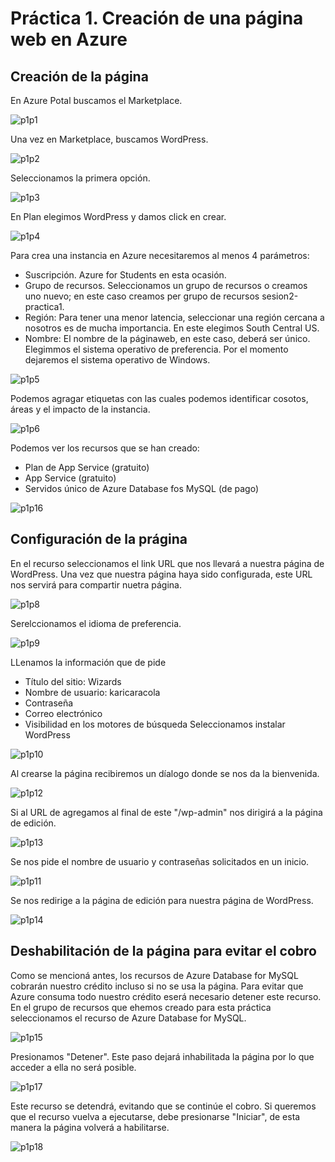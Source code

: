 # Práctica 1. Creación de una página web en Azure
## Creación de la página
En Azure Potal buscamos el Marketplace.

![p1p1](imagenes\p1p1.png)

Una vez en Marketplace, buscamos WordPress.

![p1p2](imagenes\p1p2.png)

Seleccionamos la primera opción.

![p1p3](imagenes\p1p3.png)

En Plan elegimos WordPress y damos click en crear.

![p1p4](imagenes\p1p4.png)

Para crea una instancia en Azure necesitaremos al menos 4 parámetros:
- Suscripción. Azure for Students en esta ocasión.
- Grupo de recursos. Seleccionamos un grupo de recursos o creamos uno nuevo; en este caso creamos per grupo de recursos sesion2-practica1.
- Región: Para tener una menor latencia, seleccionar una región cercana a nosotros es de mucha importancia. En este elegimos South Central US.
- Nombre: El nombre de la páginaweb, en este caso, deberá ser único.
Elegimmos el sistema operativo de preferencia. Por el momento dejaremos el sistema operativo de Windows.

![p1p5](imagenes\p1p5.png)

Podemos agragar etiquetas con las cuales podemos identificar cosotos, áreas y el impacto de la instancia.

![p1p6](imagenes\p1p6.png)

Podemos ver los recursos que se han creado:
- Plan de App Service (gratuito)
- App Service (gratuito)
- Servidos único de Azure Database fos MySQL (de pago)

![p1p16](imagenes\p1p16.png)

## Configuración de la prágina
En el recurso seleccionamos el link URL que nos llevará a nuestra página de WordPress. Una vez que nuestra página haya sido configurada, este URL nos servirá para compartir nuetra página.

![p1p8](imagenes\p1p8.png)

Serelccionamos el idioma de preferencia.

![p1p9](imagenes\p1p9.png)

LLenamos la información que de pide
- Título del sitio: Wizards
- Nombre de usuario: karicaracola
- Contraseña
- Correo electrónico 
- Visibilidad en los motores de búsqueda
Seleccionamos instalar WordPress

![p1p10](imagenes\p1p10.png)

Al crearse la página recibiremos un díalogo donde se nos da la bienvenida.

![p1p12](imagenes\p1p12.png)

Si al URL de agregamos al final de este "/wp-admin" nos dirigirá a la página de edición.

![p1p13](imagenes\p1p13.png)

Se nos pide el nombre de usuario y contraseñas solicitados en un inicio.

![p1p11](imagenes\p1p11.png)

Se nos redirige a la página de edición para nuestra página de WordPress.

![p1p14](imagenes\p1p14.png)

## Deshabilitación de la página para evitar el cobro
Como se mencioná antes, los recursos de Azure Database for MySQL cobrarán nuestro crédito incluso si no se usa la página. Para evitar que Azure consuma todo nuestro crédito eserá necesario detener este recurso.
En el grupo de recursos que ehemos creado para esta práctica seleccionamos el recurso de Azure Database for MySQL.

![p1p15](imagenes\p1p15.png)

Presionamos "Detener". Este paso dejará inhabilitada la página por lo que acceder a ella no será posible.

![p1p17](imagenes\p1p17.png)

Este recurso se detendrá, evitando que se continúe el cobro.
Si queremos que el recurso vuelva a ejecutarse, debe presionarse "Iniciar", de esta manera la página volverá a habilitarse.

![p1p18](imagenes\p1p18.png)
